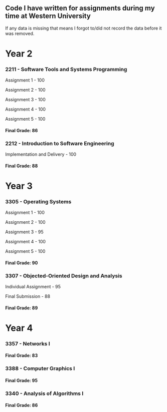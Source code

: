 ## Code I have written for assignments during my time at Western University
If any data is missing that means I forgot to/did not record the data before it was removed.

# Year 2
### 2211 - Software Tools and Systems Programming
Assignment 1 - 100

Assignment 2 - 100

Assignment 3 - 100

Assignment 4 - 100

Assignment 5 - 100

#### Final Grade: 86
### 2212 - Introduction to Software Engineering
Implementation and Delivery - 100
#### Final Grade: 88

# Year 3
### 3305 - Operating Systems
Assignment 1 - 100

Assignment 2 - 100

Assignment 3 - 95

Assignment 4 - 100

Assignment 5 - 100

#### Final Grade: 90

### 3307 - Objected-Oriented Design and Analysis
Individual Assignment   - 95

Final Submission        - 88

#### Final Grade: 89

# Year 4
### 3357 - Networks I

#### Final Grade: 83

### 3388 - Computer Graphics I

#### Final Grade: 95

### 3340 - Analysis of Algorithms I

#### Final Grade: 86